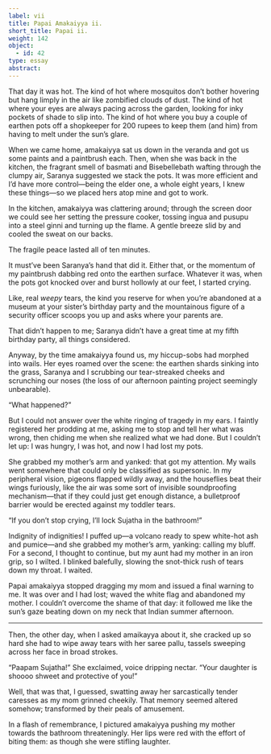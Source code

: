 ```yaml
---
label: vii
title: Papai Amakaiyya ii.
short_title: Papai ii.
weight: 142
object:
  - id: 42
type: essay
abstract:
---
```


That day it was hot. The kind of hot where mosquitos don’t bother hovering but hang limply in the air like zombified clouds of dust. The kind of hot where your eyes are always pacing across the garden, looking for inky pockets of shade to slip into. The kind of hot where you buy a couple of earthen pots off a shopkeeper for 200 rupees to keep them (and him) from having to melt under the sun’s glare.

When we came home, amakaiyya sat us down in the veranda and got us some paints and a paintbrush each. Then, when she was back in the kitchen, the fragrant smell of basmati and Bisebellebath wafting through the clumpy air, Saranya suggested we stack the pots. It was more efficient and I’d have more control—being the elder one, a whole eight years, I knew these things—so we placed hers atop mine and got to work.

In the kitchen, amakaiyya was clattering around; through the screen door we could see her setting the pressure cooker, tossing ingua and pusupu into a steel ginni and turning up the flame. A gentle breeze slid by and cooled the sweat on our backs.

The fragile peace lasted all of ten minutes.

It must’ve been Saranya’s hand that did it. Either that, or the momentum of my paintbrush dabbing red onto the earthen surface. Whatever it was, when the pots got knocked over and burst hollowly at our feet, I started crying.

Like, real *weepy* tears, the kind you reserve for when you’re abandoned at a museum at your sister’s birthday party and the mountainous figure of a security officer scoops you up and asks where your parents are.

That didn’t happen to me; Saranya didn’t have a great time at my fifth birthday party, all things considered.

Anyway, by the time amakaiyya found us, my hiccup-sobs had morphed into wails. Her eyes roamed over the scene: the earthen shards sinking into the grass, Saranya and I scrubbing our tear-streaked cheeks and scrunching our noses (the loss of our afternoon painting project seemingly unbearable).

“What happened?”

But I could not answer over the white ringing of tragedy in my ears. I faintly registered her prodding at me, asking me to stop and tell her what was wrong, then chiding me when she realized what we had done. But I couldn’t let up: I was hungry, I was hot, and now I had lost my pots.

She grabbed my mother’s arm and yanked: that got my attention. My wails went somewhere that could only be classified as supersonic. In my peripheral vision, pigeons flapped wildly away, and the houseflies beat their wings furiously, like the air was some sort of invisible soundproofing mechanism—that if they could just get enough distance, a bulletproof barrier would be erected against my toddler tears.

“If you don’t stop crying, I’ll lock Sujatha in the bathroom!”

Indignity of indignities! I puffed up—a volcano ready to spew white-hot ash and pumice—and she grabbed my mother’s arm, yanking: calling my bluff. For a second, I thought to continue, but my aunt had my mother in an iron grip, so I wilted. I blinked balefully, slowing the snot-thick rush of tears down my throat. I waited.

Papai amakaiyya stopped dragging my mom and issued a final warning to me. It was over and I had lost; waved the white flag and abandoned my mother. I couldn’t overcome the shame of that day: it followed me like the sun’s gaze beating down on my neck that Indian summer afternoon.

***

Then, the other day, when I asked amaikayya about it, she cracked up so hard she had to wipe away tears with her saree pallu, tassels sweeping across her face in broad strokes.

“Paapam Sujatha!” She exclaimed, voice dripping nectar. “Your daughter is shoooo shweet and protective of you!”

Well, that was that, I guessed, swatting away her sarcastically tender caresses as my mom grinned cheekily. That memory seemed altered somehow; transformed by their peals of amusement.

In a flash of remembrance, I pictured amakaiyya pushing my mother towards the bathroom threateningly. Her lips were red with the effort of biting them: as though she were stifling laughter.
